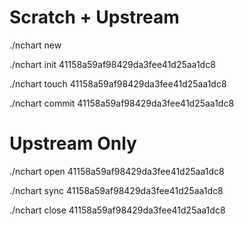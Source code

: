 # Scratch + Upstream

./nchart new

./nchart init 41158a59af98429da3fee41d25aa1dc8

./nchart touch 41158a59af98429da3fee41d25aa1dc8

./nchart commit 41158a59af98429da3fee41d25aa1dc8


# Upstream Only

./nchart open 41158a59af98429da3fee41d25aa1dc8

./nchart sync 41158a59af98429da3fee41d25aa1dc8

./nchart close 41158a59af98429da3fee41d25aa1dc8
